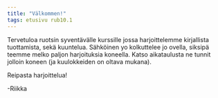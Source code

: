 ```yaml
---
title: "Välkommen!"
tags: etusivu rub10.1
---
```



Tervetuloa ruotsin syventävälle kurssille jossa harjoittelemme kirjallista tuottamista, sekä kuuntelua. Sähköinen yo kolkuttelee jo ovella, siksipä teemme melko paljon harjoituksia koneella. Katso aikataulusta ne tunnit jolloin koneen (ja kuulokkeiden on oltava mukana). 

Reipasta harjoittelua!

-Riikka